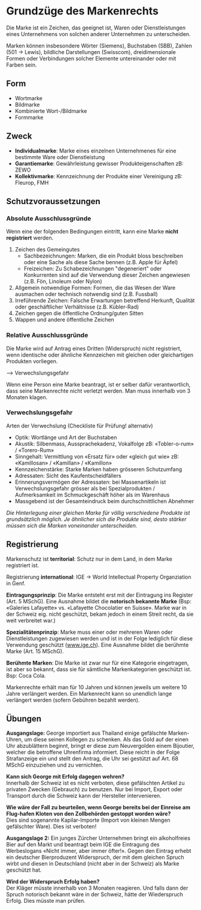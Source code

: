 # Grundzüge des Markenrechts

Die Marke ist ein Zeichen, das geeignet ist, Waren oder Dienstleistungen eines Unternehmens von solchen anderer Unternehmen zu unterscheiden.

Marken können insbesondere Wörter (Siemens), Buchstaben (SBB), Zahlen (501 -> Lewis), bildliche Darstellungen (Swisscom), dreidimensionale Formen oder Verbindungen solcher Elemente untereinander oder mit Farben sein.

## Form
- Wortmarke
- Bildmarke
- Kombinierte Wort-/Bildmarke
- Formmarke

## Zweck
- __Individualmarke__: Marke eines einzelnen Unternehmenes für eine bestimmte Ware oder Dienstleistung
- __Garantiemarke__: Gewährleistung gewisser Produkteigenschaften zB: ZEWO
- __Kollektivmarke__: Kennzeichnung der Produkte einer Vereinigung zB: Fleurop, FMH

## Schutzvoraussetzungen

### Absolute Ausschlussgründe

Wenn eine der folgenden Bedingungen eintritt, kann eine Marke __nicht registriert__ werden.

1. Zeichen des Gemeingutes
    - Sachbezeichnungen: Marken, die ein Produkt bloss beschreiben oder eine Sache als diese Sache bennen (z.B. Apple für Äpfel)
    - Freizeichen: Zu Schabezeichnungen "degeneriert" oder Konkurrenten sind auf die Verwendung dieser Zeichen angewiesen (z.B. Fön, Linoleum oder Nylon)
42. Allgemein notwendige Formen: Formen, die das Wesen der Ware ausmachen oder technisch notwendig sind (z.B. Fussball)
42. Irreführende Zeichen: Falsche Erwartungen betreffend Herkunft, Qualität oder geschäftlicher Verhältnisse (z.B. Kübler-Rad)
42. Zeichen gegen die öffentliche Ordnung/guten Sitten
42. Wappen und andere öffentliche Zeichen

### Relative Ausschlussgründe

Die Marke wird auf Antrag eines Dritten (Widerspruch) nicht registriert, wenn identische oder ähnliche Kennzeichen mit gleichen oder gleichartigen Produkten vorliegen.

--> Verwechslungsgefahr

Wenn eine Person eine Marke beantragt, ist er selber dafür verantwortlich, dass seine Markenrechte nicht verletzt werden. Man muss innerhalb von 3 Monaten klagen.

### Verwechslungsgefahr

Arten der Verwechslung (Checkliste für Prüfung! alternativ)
- Optik: Wortlänge und Art der Buchstaben
- Akustik: Silbenmass, Aussprachekadenz, Vokalfolge zB: «Tobler-o-rum» / «Torero-Rum»
- Sinngehalt: Vermittlung von «Ersatz für» oder «gleich gut wie» zB: «Kamillosan» / «Kamillan» / «Kamillon»
- Kennzeichenstärke: Starke Marken haben grösseren Schutzumfang
- Adressaten: Sicht des Kaufentscheidfällers
- Erinnerungsvermögen der Adressaten: bei Massenartikeln ist
Verwechslungsgefahr grösser als bei Spezialprodukten / Aufmerksamkeit im Schmuckgeschäft höher als im Warenhaus
- Massgebend ist der Gesamteindruck beim durchschnittlichen Abnehmer

*Die Hinterlegung einer gleichen Marke für völlig verschiedene Produkte ist grundsätzlich möglich. Je ähnlicher sich die Produkte sind, desto stärker müssen sich die Marken voneinander unterscheiden.*

## Registrierung

Markenschutz ist __territorial__: Schutz nur in dem Land, in dem Marke registriert ist.

Registrierung __international__: IGE -> World Intellectual Property
Organziation in Genf.

__Eintragungsprinzip__: Die Marke entsteht erst mit der Eintragung ins Register (Art. 5 MSchG). Eine Ausnahme bildet die __notorisch bekannte Marke__ (Bsp: «Galeries Lafayette» vs. «Lafayette Chocolatier en Suisse». Marke war in der Schweiz eig. nicht geschützt, bekam jedoch in einem Streit recht, da sie weit verbreitet war.)

__Spezialitätenprinzip__: Marke muss einer oder mehreren Waren oder Dienstleistungen zugewiesen werden und ist in der Folge lediglich für diese Verwendung geschützt (www.ige.ch). Eine Ausnahme bildet die berühmte Marke (Art. 15 MSchG).

__Berühmte Marken__: Die Marke ist zwar nur für eine Kategorie eingetragen, ist aber so bekannt, dass sie für sämtliche Markenkategorien geschützt ist. Bsp: Coca Cola.

Markenrechte erhält man für 10 Jahren und können jeweils um weitere 10 Jahre verlängert werden. Ein Markenrecht kann so unendlich lange verlängert werden (sofern Gebühren bezahlt werden).

## Übungen
__Ausgangslage:__
George importiert aus Thailand einige gefälschte Marken-Uhren, um diese seinen Kollegen  zu  schenken.  Als  das  Gold  auf  der  einen  Uhr  abzublättern  beginnt,  bringt  er  diese zum Neuvergolden einem Bijoutier, welcher die betroffene Uhrenfirma informiert. Diese reicht in der Folge Strafanzeige ein und stellt den Antrag, die Uhr sei gestützt auf Art. 68 MSchG einzuziehen und zu vernichten.

__Kann sich George mit Erfolg dagegen wehren?__  
Innerhalb der Schweiz ist es nicht verboten, diese gefälschten Artikel zu privaten Zwecken (Gebrauch) zu benutzen. Nur bei Import, Export oder Transport durch die Schweiz kann der Hersteller intervenieren.

__Wie wäre der Fall zu beurteilen, wenn George bereits bei der Einreise am Flug-hafen Kloten von den Zollbehörden gestoppt worden wäre?__  
Dies sind sogenannte Kapilar-Importe (Import von kleinen Mengen gefälschter Ware). Dies ist verboten!

__Ausgangslage 2:__
Ein junges Zürcher Unternehmen bringt ein alkoholfreies Bier auf den Markt und beantragt beim IGE die Eintragung des Werbeslogans «Nicht immer, aber immer öfter!». Gegen den Eintrag erhebt ein deutscher Bierproduzent Widerspruch, der mit dem gleichen Spruch wirbt und diesen in Deutschland (nicht aber in der Schweiz) als Marke geschützt hat.

__Wird der Widerspruch Erfolg haben?__  
Der Kläger müsste innerhalb von 3 Monaten reagieren. Und falls dann der Spruch notorisch bekannt wäre in der Schweiz, hätte der Wiederspruch Erfolg. Dies müsste man prüfen.